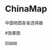 # ChinaMap
中国地图各省选择器

#效果图

[image](https://github.com/dalong982242260/ChinaMap/blob/master/gif/map.gif)